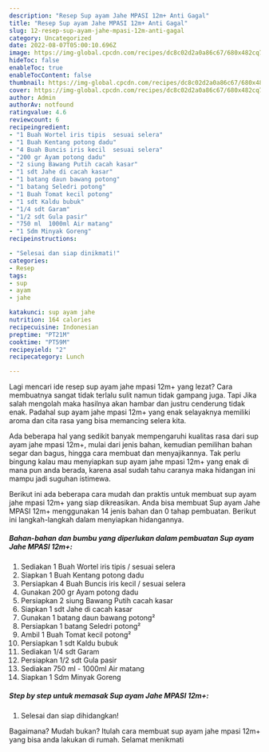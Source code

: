 ```yaml
---
description: "Resep Sup ayam Jahe MPASI 12m+ Anti Gagal"
title: "Resep Sup ayam Jahe MPASI 12m+ Anti Gagal"
slug: 12-resep-sup-ayam-jahe-mpasi-12m-anti-gagal
category: Uncategorized
date: 2022-08-07T05:00:10.696Z
image: https://img-global.cpcdn.com/recipes/dc8c02d2a0a86c67/680x482cq70/sup-ayam-jahe-mpasi-12m-foto-resep-utama.jpg
hideToc: false
enableToc: true
enableTocContent: false
thumbnail: https://img-global.cpcdn.com/recipes/dc8c02d2a0a86c67/680x482cq70/sup-ayam-jahe-mpasi-12m-foto-resep-utama.jpg
cover: https://img-global.cpcdn.com/recipes/dc8c02d2a0a86c67/680x482cq70/sup-ayam-jahe-mpasi-12m-foto-resep-utama.jpg
author: Admin
authorAv: notfound
ratingvalue: 4.6
reviewcount: 6
recipeingredient:
- "1 Buah Wortel iris tipis  sesuai selera"
- "1 Buah Kentang potong dadu"
- "4 Buah Buncis iris kecil  sesuai selera"
- "200 gr Ayam potong dadu"
- "2 siung Bawang Putih cacah kasar"
- "1 sdt Jahe di cacah kasar"
- "1 batang daun bawang potong"
- "1 batang Seledri potong"
- "1 Buah Tomat kecil potong"
- "1 sdt Kaldu bubuk"
- "1/4 sdt Garam"
- "1/2 sdt Gula pasir"
- "750 ml  1000ml Air matang"
- "1 Sdm Minyak Goreng"
recipeinstructions:

- "Selesai dan siap dinikmati!"
categories:
- Resep
tags:
- sup
- ayam
- jahe

katakunci: sup ayam jahe 
nutrition: 164 calories
recipecuisine: Indonesian
preptime: "PT21M"
cooktime: "PT59M"
recipeyield: "2"
recipecategory: Lunch

---
```



Lagi mencari ide resep sup ayam jahe mpasi 12m+ yang lezat? Cara membuatnya sangat tidak terlalu sulit namun tidak gampang juga. Tapi Jika salah mengolah maka hasilnya akan hambar dan justru cenderung tidak enak. Padahal sup ayam jahe mpasi 12m+ yang enak selayaknya memiliki aroma dan cita rasa yang bisa memancing selera kita.


Ada beberapa hal yang sedikit banyak mempengaruhi kualitas rasa dari sup ayam jahe mpasi 12m+, mulai dari jenis bahan, kemudian pemilihan bahan segar dan bagus, hingga cara membuat dan menyajikannya. Tak perlu bingung kalau mau menyiapkan sup ayam jahe mpasi 12m+ yang enak di mana pun anda berada, karena asal sudah tahu caranya maka hidangan ini mampu jadi suguhan istimewa.




Berikut ini ada beberapa cara mudah dan praktis untuk membuat sup ayam jahe mpasi 12m+ yang siap dikreasikan. Anda bisa membuat Sup ayam Jahe MPASI 12m+ menggunakan 14 jenis bahan dan 0 tahap pembuatan. Berikut ini langkah-langkah dalam menyiapkan hidangannya.

<!--inarticleads1-->

##### Bahan-bahan dan bumbu yang diperlukan dalam pembuatan Sup ayam Jahe MPASI 12m+:

1. Sediakan 1 Buah Wortel iris tipis / sesuai selera
1. Siapkan 1 Buah Kentang potong dadu
1. Persiapkan 4 Buah Buncis iris kecil / sesuai selera
1. Gunakan 200 gr Ayam potong dadu
1. Persiapkan 2 siung Bawang Putih cacah kasar
1. Siapkan 1 sdt Jahe di cacah kasar
1. Gunakan 1 batang daun bawang potong²
1. Persiapkan 1 batang Seledri potong²
1. Ambil 1 Buah Tomat kecil potong²
1. Persiapkan 1 sdt Kaldu bubuk
1. Sediakan 1/4 sdt Garam
1. Persiapkan 1/2 sdt Gula pasir
1. Sediakan 750 ml - 1000ml Air matang
1. Siapkan 1 Sdm Minyak Goreng




<!--inarticleads2-->

##### Step by step untuk memasak Sup ayam Jahe MPASI 12m+:


1. Selesai dan siap dihidangkan!



Bagaimana? Mudah bukan? Itulah cara membuat sup ayam jahe mpasi 12m+ yang bisa anda lakukan di rumah. Selamat menikmati
